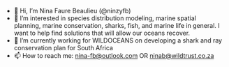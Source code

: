 - 👋 Hi, I’m Nina Faure Beaulieu (@ninzyfb)
- 👀 I’m interested in species distribution modeling, marine spatial planning, marine conservation, sharks, fish, and marine life in general. I want to help find solutions that will allow our oceans recover.
- 🌱 I’m currently working for WILDOCEANS on developing a shark and ray conservation plan for South Africa 
- 📫 How to reach me: nina-fb@outlook.com OR ninab@wildtrust.co.za

<!---
ninzyfb/ninzyfb is a ✨ special ✨ repository because its `README.md` (this file) appears on your GitHub profile.
You can click the Preview link to take a look at your changes.
--->
